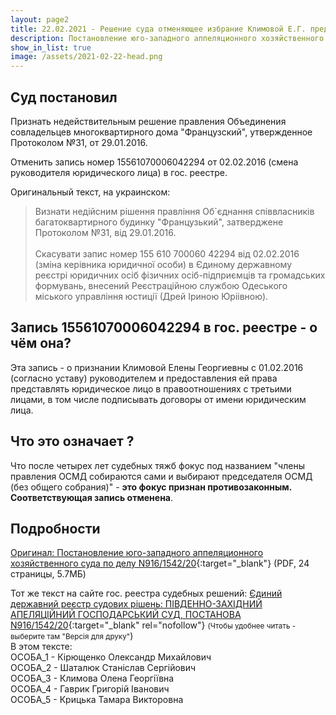 ```yaml
---
layout: page2
title: 22.02.2021 - Решение суда отменяющее избрание Климовой Е.Г. председателем ОСМД
description: Постановление юго-западного аппеляционного хозяйственного суда по делу N916/1542/20
show_in_list: true
image: /assets/2021-02-22-head.png
---
```


## Суд постановил
Признать недействительным решение правления Объединения совладельцев многоквартирного дома "Французский", утвержденное Протоколом №31, от 29.01.2016.

Отменить запись номер 15561070006042294 от 02.02.2016 (смена руководителя юридического лица) в гос. реестре.

Оригинальный текст, на украинском:
> Визнати недійсним рішення правління Об`єднання співвласників багатоквартирного будинку "Французький", затверджене Протоколом №31, від 29.01.2016.
<br><br>
Скасувати запис номер 155   610 700060 42294 від 02.02.2016 (зміна керівника юридичної особи) в Єдиному державному реєстрі юридичних осіб фізичних осіб-підприємців та громадських формувань, внесений Реєстраційною службою Одеського міського управління юстиції (Дрей Іриною Юріівною).


## Запись 15561070006042294 в гос. реестре - о чём она?
Эта запись - о признании Климовой Елены Георгиевны с 01.02.2016 (согласно уставу) руководителем и предоставления ей права представлять юридическое лицо в правоотношениях с третьими лицами, в том числе подписывать договоры от имени юридическим лица.

## Что это означает ?
Что после четырех лет судебных тяжб фокус под названием "члены правления ОСМД собираются сами и выбирают председателя ОСМД (без общего собрания)" - **это фокус признан противозаконным. Соответствующая запись отменена**.

## Подробности
[Оригинал: Постановление юго-западного аппеляционного хозяйственного суда по делу N916/1542/20](/docs/2021-02-22-postanova-suda.pdf){:target="_blank"} (PDF, 24 страницы, 5.7МБ)

Тот же текст на сайте гос. реестра судебных решений: 
[Єдиний державний реєстр судових рішень: ПІВДЕННО-ЗАХІДНИЙ АПЕЛЯЦІЙНИЙ ГОСПОДАРСЬКИЙ СУД, ПОСТАНОВА N916/1542/20](https://reyestr.court.gov.ua/Review/95200815){:target="_blank" rel="nofollow"} 
<small>(Чтобы удобнее читать - выберите там "Версія для друку"</small>)<br>
В этом тексте:<br>
ОСОБА_1 - Кірющенко Олександр Михайлович<br>
ОСОБА_2 - Шаталюк Станіслав Сергійович <br>
ОСОБА_3 - Климова Олена Георгіївна<br>
ОСОБА_4 - Гаврик Григорій Іванович<br>
ОСОБА_5 - Крицька Тамара Викторовна<br>

